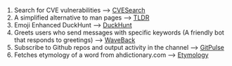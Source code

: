1. Search for CVE vulnerabilities --> [CVESearch](https://github.com/spithash/Limnoria-Plugins/tree/main/CVESearch)
2. A simplified alternative to man pages --> [TLDR](https://github.com/spithash/Limnoria-Plugins/tree/main/TLDR)
3. Emoji Enhanced DuckHunt --> [DuckHunt](https://github.com/spithash/Limnoria-Plugins/tree/main/DuckHunt)
4. Greets users who send messages with specific keywords (A friendly bot that responds to greetings) --> [WaveBack](https://github.com/spithash/Limnoria-Plugins/tree/main/WaveBack)
5. Subscribe to Github repos and output activity in the channel --> [GitPulse](https://github.com/spithash/Limnoria-Plugins/tree/main/GitPulse)
6. Fetches etymology of a word from ahdictionary.com --> [Etymology](https://github.com/spithash/Limnoria-Plugins/tree/main/Etymology)
